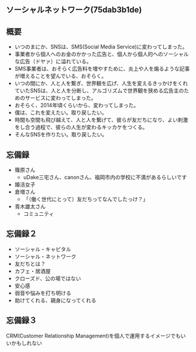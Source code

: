 ソーシャルネットワーク(75dab3b1de)
---

## 概要
- いつのまにか、SNSは、SMS(Social Media Service)に変わってしまった。
- 事業者から個人へのお金のかかった広告と、個人から個人的へのソーシャルな広告（ドヤァ）に溢れている。
- SMS事業者は、おそらく広告料を増やすために、炎上や人を煽るような記事が増えることを望んでいる、おそらく。
- いつの間にか、人と人を繋ぎ、世界観を広げ、人生を変えるきっかけをくれていたSNSは、人と人を分断し、アルゴリズムで世界観を狭める広告主のためのサービスに変わってしまった。
- おそらく、2014年頃くらいから、変わってしまった。
- 僕は、これを変えたい。取り戻したい。
- 時間も空間も飛び越えて、人と人を繋げて、彼らが友だちになり、よい刺激をし合う過程で、彼らの人生が変わるキッカケをつくる。
- そんなSNSを作りたい。取り戻したい。


## 忘備録
- 篠原さん
  - uDake三宅さん、canonさん、福岡市内の学校に不満があるらしいです
- 婚活女子
- 倉増さん
  - 「（働く世代にとって）友だちってなんでしたっけ？」
- 青木雄太さん
  - コミュニティ

## 忘備録２
- ソーシャル・キャピタル
- ソーシャル・ネットワーク
- 友だちとは？
- カフェ・居酒屋
- クローズド、公の場ではない
- 安心感
- 弱音や悩みを打ち明ける
- 助けてくれる、親身になってくれる

## 忘備録３
CRM(Customer Relationship Management)を個人で運用するイメージでもいいかもしれない

